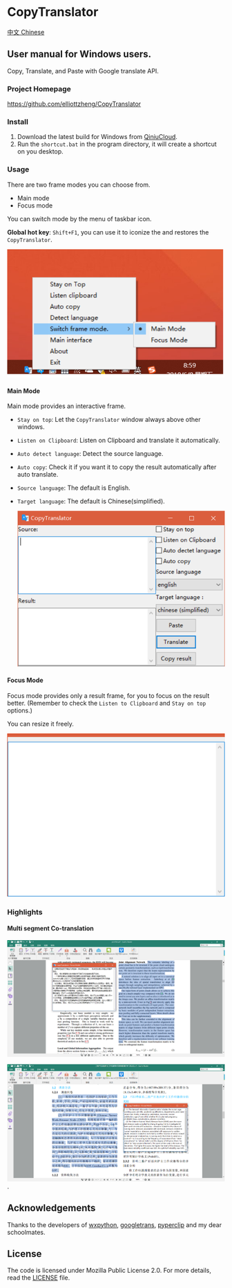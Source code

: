 # CopyTranslator 

[中文 Chinese](./README_zh.md)

## User manual for Windows users.

Copy, Translate, and Paste with Google translate API.

### Project Homepage

https://github.com/elliottzheng/CopyTranslator

### Install
1. Download the latest build for Windows from [QiniuCloud](http://onhdz331f.bkt.clouddn.com/CopyTranslator_0.0.3_installer.exe).
2. Run the `shortcut.bat` in the program directory, it will create a shortcut on you desktop.
### Usage
There are two frame modes you can choose from.

- Main mode
- Focus mode

You can switch mode by the menu of taskbar icon.

**Global hot key**: `Shift+F1`, you can use it to iconize the and restores the `CopyTranslator`.

![taskbar0](./screenshot/focus_mode.png)

#### Main Mode

Main mode provides an interactive frame.

- `Stay on top`: Let the `CopyTranslator` window always above other windows.

- `Listen on Clipboard`: Listen on Clipboard and translate it automatically.

- `Auto detect language`: Detect the source language.

- `Auto copy`: Check it if you want it to copy the result automatically after auto translate.

- `Source language`: The default is English.

- `Target language`: The default is Chinese(simplified).

  ![win10.png](./screenshot/screenshot.png)
#### Focus Mode

Focus mode provides only a result frame, for you to focus on the result better. (Remember to check the `Listen to Clipboard` and `Stay on top` options.)

You can resize it freely.

![1528452758866](./screenshot/newfocus.png)

### Highlights
#### Multi segment Co-translation

![entoch](./screenshot/entoch.png)

![chtoen](./screenshot/chtoen.png).


## Acknowledgements

Thanks to the developers of [wxpython](https://wxpython.org/), [googletrans](https://github.com/ssut/py-googletrans), [pyperclip](https://github.com/asweigart/pyperclip) and my dear schoolmates.

## License

The code is licensed under Mozilla Public License 2.0. For more details, read the [LICENSE](./LICENSE) file.

